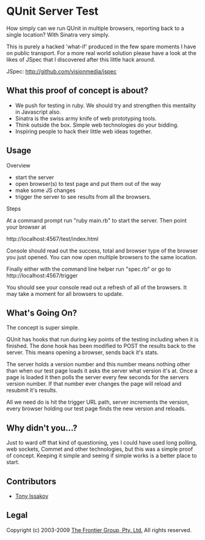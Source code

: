 QUnit Server Test
=========

How simply can we run QUnit in multiple browsers, reporting back to a single location? With Sinatra very simply.

This is purely a hacked 'what-if' produced in the few spare moments I have on public transport. For a more real world solution please have a look at the likes of JSpec that I discovered after this little hack around. 

JSpec: http://github.com/visionmedia/jspec

What this proof of concept is about?
------------------------------------

* We push for testing in ruby. We should try and strengthen this mentality in Javascript also.
* Sinatra is the swiss army knife of web prototyping tools.
* Think outside the box. Simple web technologies do your bidding.
* Inspiring people to hack their little web ideas together.

Usage
-----

Overview

* start the server
* open browser(s) to test page and put them out of the way
* make some JS changes
* trigger the server to see results from all the browsers.

Steps

At a command prompt run "ruby main.rb" to start the server. Then point your browser at

http://localhost:4567/test/index.html

Console should read out the success, total and browser type of the browser you just opened. You can now open multiple browsers to the same location. 

Finally either with the command line helper run "spec.rb" or go to http://localhost:4567/trigger

You should see your console read out a refresh of all of the browsers. It may take a moment for all browsers to update.

What's Going On?
----------------

The concept is super simple.

QUnit has hooks that run during key points of the testing including when it is finished. The done hook has been modified to POST the results back to the server. This means opening a browser, sends back it's stats. 

The server holds a version number and this number means nothing other than when our test page loads it asks the server what version it's at. Once a page is loaded it then polls the server every few seconds for the servers version number. If that number ever changes the page will reload and resubmit it's results.

All we need do is hit the trigger URL path, server increments the version, every browser holding our test page finds the new version and reloads. 

Why didn't you...?
------------------

Just to ward off that kind of questioning, yes I could have used long polling, web sockets, Commet and other technologies, but this was a simple proof of concept. Keeping it simple and seeing if simple works is a better place to start.

Contributors
------------

* [Tony Issakov](http://github.com/tissak)

Legal
-----

Copyright (c) 2003-2009 [The Frontier Group, Pty. Ltd.](http://thefrontiergroup.com.au) All rights reserved.